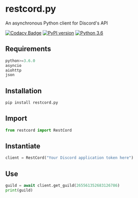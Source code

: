 # restcord.py
An asynchronous Python client for Discord's API

[![Codacy Badge](https://app.codacy.com/project/badge/Grade/730c9a3ace144475baf0cc626eaf364a)](https://www.codacy.com/manual/Yandawl/restcord.py?utm_source=github.com&amp;utm_medium=referral&amp;utm_content=Yandawl/restcord.py&amp;utm_campaign=Badge_Grade)
[![PyPI version](https://badge.fury.io/py/restcord.py.svg)](https://badge.fury.io/py/restcord.py.svg)
[![Python 3.6](https://img.shields.io/badge/python-3.6-green.svg)](https://www.python.org/downloads/release/python-360/)


## Requirements
```python
python>=3.6.0
asyncio
aiohttp
json
```

## Installation
```python
pip install restcord.py
```

## Import
```python
from restcord import RestCord
```

## Instantiate
```python
client = RestCord("Your Discord application token here")
```

## Use
```python
guild = await client.get_guild(265561352683126786)
print(guild)
```